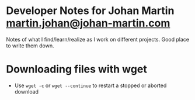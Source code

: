 # Developer Notes for Johan Martin [martin.johan@johan-martin.com](mailto:martin.johan@johan-martin.com)
Notes of what I find/learn/realize as I work on different projects. Good place to write them down.

# Downloading files with wget
* Use ```wget -c``` or ```wget --continue``` to restart a stopped or aborted download
